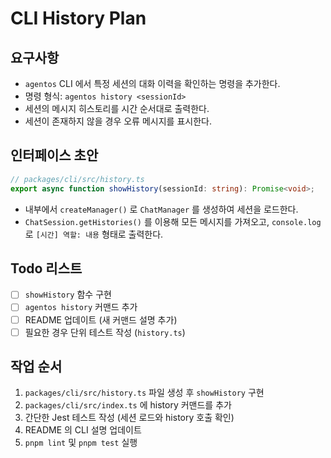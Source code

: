 # CLI History Plan

## 요구사항

- `agentos` CLI 에서 특정 세션의 대화 이력을 확인하는 명령을 추가한다.
- 명령 형식: `agentos history <sessionId>`
- 세션의 메시지 히스토리를 시간 순서대로 출력한다.
- 세션이 존재하지 않을 경우 오류 메시지를 표시한다.

## 인터페이스 초안

```ts
// packages/cli/src/history.ts
export async function showHistory(sessionId: string): Promise<void>;
```

- 내부에서 `createManager()` 로 `ChatManager` 를 생성하여 세션을 로드한다.
- `ChatSession.getHistories()` 를 이용해 모든 메시지를 가져오고, `console.log` 로 `[시간] 역할: 내용` 형태로 출력한다.

## Todo 리스트

- [ ] `showHistory` 함수 구현
- [ ] `agentos history` 커맨드 추가
- [ ] README 업데이트 (새 커맨드 설명 추가)
- [ ] 필요한 경우 단위 테스트 작성 (`history.ts`)

## 작업 순서

1. `packages/cli/src/history.ts` 파일 생성 후 `showHistory` 구현
2. `packages/cli/src/index.ts` 에 history 커맨드를 추가
3. 간단한 Jest 테스트 작성 (세션 로드와 history 호출 확인)
4. README 의 CLI 설명 업데이트
5. `pnpm lint` 및 `pnpm test` 실행
